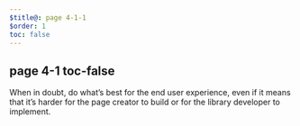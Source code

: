 ```yaml
---
$title@: page 4-1-1
$order: 1
toc: false
---
```


## page 4-1 toc-false

When in doubt, do what’s best for the end user experience, even if it means that it’s harder for the page creator to build or for the library developer to implement.
